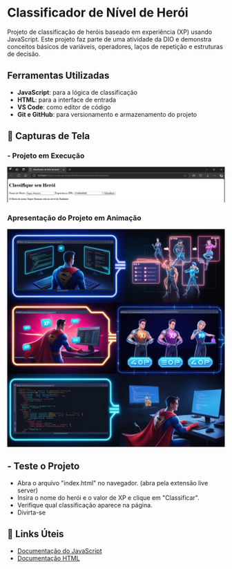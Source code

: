 # Classificador de Nível de Herói

Projeto de classificação de heróis baseado em experiência (XP) usando JavaScript. Este projeto faz parte de uma atividade da DIO e demonstra conceitos básicos de variáveis, operadores, laços de repetição e estruturas de decisão.

## Ferramentas Utilizadas
- **JavaScript**: para a lógica de classificação
- **HTML**: para a interface de entrada
- **VS Code**: como editor de código
- **Git e GitHub**: para versionamento e armazenamento do projeto

## 🎥 Capturas de Tela

### - Projeto em Execução
![Execução](https://github.com/AraujoTech1/classificador-de-heroi/blob/main/Projeto-Heroi/execu%C3%A7%C3%A3o.png.png)

### Apresentação do Projeto em Animação
![Apresentação](https://github.com/AraujoTech1/classificador-de-heroi/blob/main/Projeto-Heroi/apresenta%C3%A7%C3%A3o.png.jpg)

## - Teste o Projeto
- Abra o arquivo "index.html" no navegador. (abra pela extensão live server)
- Insira o nome do herói e o valor de XP e clique em "Classificar".
- Verifique qual classificação aparece  na página. 
- Divirta-se 

## 🔗 Links Úteis

- [Documentação do JavaScript](https://developer.mozilla.org/pt-BR/docs/Web/JavaScript)
- [Documentação HTML](https://developer.mozilla.org/pt-BR/docs/Web/HTML)

